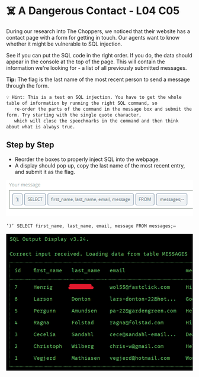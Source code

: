 # ☠️ A Dangerous Contact - L04 C05

During our research into The Choppers, we noticed that their website has a contact page with a form for getting in touch. Our agents want to know whether it might be vulnerable to SQL injection.

See if you can put the SQL code in the right order. If you do, the data should appear in the console at the top of the page. This will contain the information we're looking for - a list of all previously submitted messages.

**Tip:** The flag is the last name of the most recent person to send a message through the form.

```
💡 Hint: This is a test on SQL injection. You have to get the whole table of information by running the right SQL command, so
   re-order the parts of the command in the message box and submit the form. Try starting with the single quote character,
   which will close the speechmarks in the command and then think about what is always true.
```

## Step by Step

- Reorder the boxes to properly inject SQL into the webpage.
- A display should pop up, copy the last name of the most recent entry, and submit it as the flag.

![picture of the correct sql arrangement](/assets/adangerouscontact1.png)

`’)’ SELECT first_name, last_name, email, message FROM messages;—`

![picture of the sql output display](/assets/adangerouscontact2.png)
